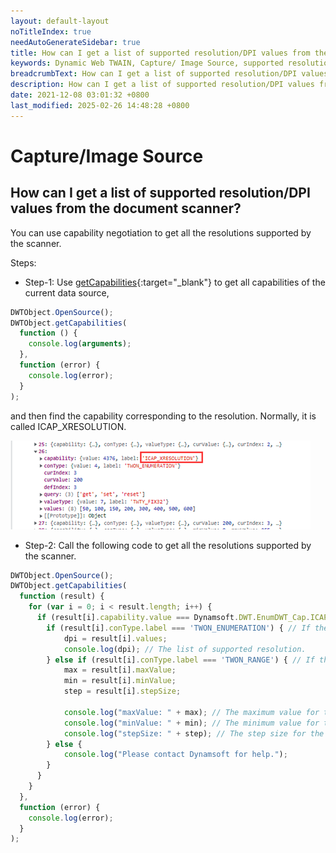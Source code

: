 ```yaml
---
layout: default-layout
noTitleIndex: true
needAutoGenerateSidebar: true
title: How can I get a list of supported resolution/DPI values from the document scanner?
keywords: Dynamic Web TWAIN, Capture/ Image Source, supported resolution, DPI
breadcrumbText: How can I get a list of supported resolution/DPI values from the document scanner?
description: How can I get a list of supported resolution/DPI values from the document scanner?
date: 2021-12-08 03:01:32 +0800
last_modified: 2025-02-26 14:48:28 +0800
---
```


# Capture/Image Source

## How can I get a list of supported resolution/DPI values from the document scanner?

You can use capability negotiation to get all the resolutions supported by the scanner.

Steps:

- Step-1: Use [getCapabilities](/_articles/info/api/WebTwain_Acquire.md#getcapabilities){:target="_blank"} to get all capabilities of the current data source,

```javascript
DWTObject.OpenSource();
DWTObject.getCapabilities(
  function () {
    console.log(arguments);
  },
  function (error) {
    console.log(error);
  }
);
```

and then find the capability corresponding to the resolution. Normally, it is called ICAP_XRESOLUTION.

![Capability Resolution](/assets/imgs/capability-resolution.png)

- Step-2: Call the following code to get all the resolutions supported by the scanner.

```javascript
DWTObject.OpenSource();
DWTObject.getCapabilities(
  function (result) {
    for (var i = 0; i < result.length; i++) {
      if (result[i].capability.value === Dynamsoft.DWT.EnumDWT_Cap.ICAP_XRESOLUTION) {
        if (result[i].conType.label === 'TWON_ENUMERATION') { // If the capability's Value Type is Enumeration
            dpi = result[i].values;
            console.log(dpi); // The list of supported resolution.
        } else if (result[i].conType.label === 'TWON_RANGE') { // If the capability's Value Type is Range
            max = result[i].maxValue;
            min = result[i].minValue;
            step = result[i].stepSize;

            console.log("maxValue: " + max); // The maximum value for the resolution.
            console.log("minValue: " + min); // The minimum value for the resolution.
            console.log("stepSize: " + step); // The step size for the resolution.
        } else {
            console.log("Please contact Dynamsoft for help.");
        }
      }
    }   
  },
  function (error) {
    console.log(error);
  }
);
```
